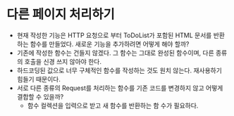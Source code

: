 # 다른 페이지 처리하기
- 현재 작성한 기능은 HTTP 요청으로 부터 ToDoList가 포함된 HTML 문서를 반환하는 함수를 만들었다. 새로운 기능을 추가하려면 어떻게 해야 할까?
- 기존에 작성한 함수는 건들지 않겠다. 그 함수는 그대로 완성된 함수이며, 다른 종류의 호출을 신경 쓰지 않아야 한다.
- 하드코딩된 값으로 너무 구체적인 함수를 작성하는 것도 원치 않는다. 재사용하기 힘들기 때문이다.
- 서로 다른 종류의 Request를 처리하는 함수를 기존 코드를 변경하지 않고 어떻게 결합할 수 있을까?
  - 함수 컬렉션을 입력으로 받고 새 함수를 반환하는 함 수가 필요하다.
